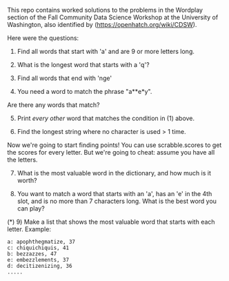 
This repo contains worked solutions to the problems in the Wordplay section of the Fall Community Data Science Workshop
at the University of Washington, also identified by (https://openhatch.org/wiki/CDSW).

Here were the questions:
1) Find all words that start with 'a' and are 9 or more letters long.

2) What is the longest word that starts with a 'q'?

3) Find all words that end with 'nge'
4) You need a word to match the phrase "a**e*y". 

Are there any words that match?

5) Print *every other* word that matches the 
condition in (1) above.

6) Find the longest string where no character is used > 1 time.

Now we're going to start finding points! You can use scrabble.scores to get the scores for every letter.
But we're going to cheat: assume you have all the letters.

7) What is the most valuable word in the dictionary, and how much is it worth?

8) You want to match a word that starts with an 'a', has an 'e' in the 4th slot, and is no more than 7 characters long. What is the best word you can play?

(*) 9) Make a list that shows the most valuable word that starts with each letter.
Example:

    a: apophthegmatize, 37
    c: chiquichiquis, 41
    b: bezzazzes, 47
    e: embezzlements, 37
    d: decitizenizing, 36
    .....

